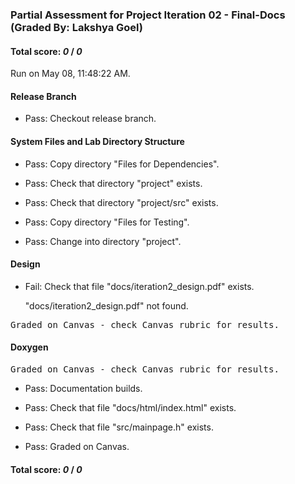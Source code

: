 ### Partial Assessment for Project Iteration 02 - Final-Docs (Graded By: Lakshya Goel)

#### Total score: _0_ / _0_

Run on May 08, 11:48:22 AM.


#### Release Branch

+ Pass: Checkout release branch.




#### System Files and Lab Directory Structure

+ Pass: Copy directory "Files for Dependencies".



+ Pass: Check that directory "project" exists.

+ Pass: Check that directory "project/src" exists.

+ Pass: Copy directory "Files for Testing".



+ Pass: Change into directory "project".


#### Design

+ Fail: Check that file "docs/iteration2_design.pdf" exists.

     "docs/iteration2_design.pdf" not found.


<pre>Graded on Canvas - check Canvas rubric for results.</pre>


#### Doxygen


<pre>Graded on Canvas - check Canvas rubric for results.</pre>

+ Pass: Documentation builds.



+ Pass: Check that file "docs/html/index.html" exists.

+ Pass: Check that file "src/mainpage.h" exists.

+ Pass: Graded on Canvas.



#### Total score: _0_ / _0_

